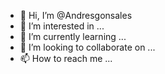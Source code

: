 - 👋 Hi, I’m @Andresgonsales
- 👀 I’m interested in ...
- 🌱 I’m currently learning ...
- 💞️ I’m looking to collaborate on ...
- 📫 How to reach me ...

<!---
Andresgonsales/Andresgonsales is a ✨ special ✨ repository because its `README.md` (this file) appears on your GitHub profile.
You can click the Preview link to take a look at your changes.
--->
